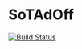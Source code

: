 # SoTAdOff
[![Build Status](https://travis-ci.org/EugenGanshorn/SoTAdOff.svg?branch=master)](https://travis-ci.org/EugenGanshorn/SoTAdOff)
